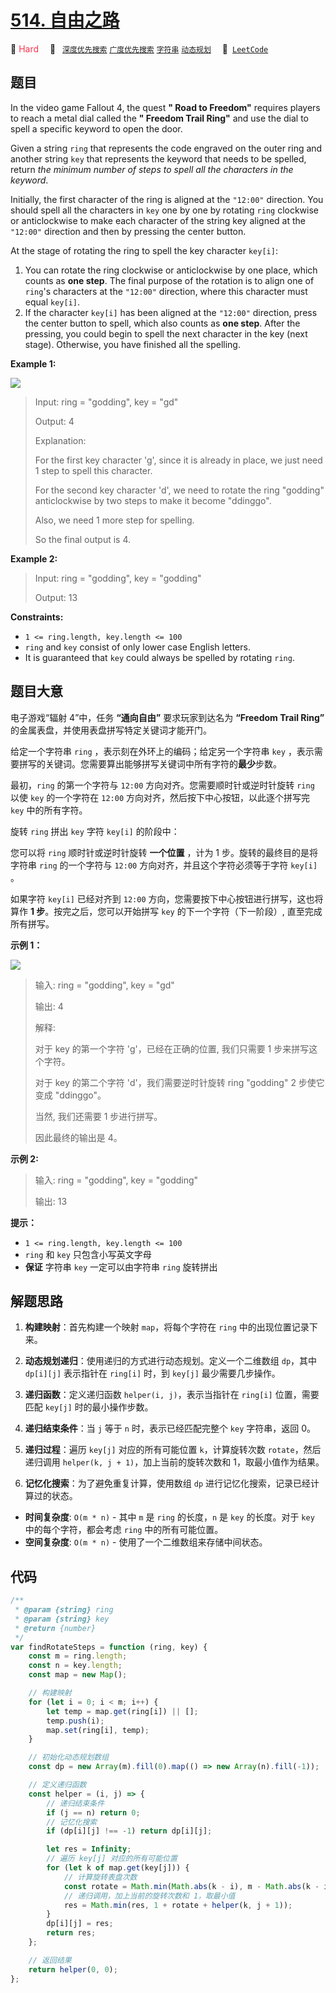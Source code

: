 # [514. 自由之路](https://leetcode.com/problems/freedom-trail)

🔴 <font color=#ff334b>Hard</font>&emsp; 🔖&ensp; [`深度优先搜索`](/outline/tag/depth-first-search.md) [`广度优先搜索`](/outline/tag/breadth-first-search.md) [`字符串`](/outline/tag/string.md) [`动态规划`](/outline/tag/dynamic-programming.md)&emsp; 🔗&ensp;[`LeetCode`](https://leetcode.com/problems/freedom-trail)

## 题目

In the video game Fallout 4, the quest **" Road to Freedom"** requires players
to reach a metal dial called the **" Freedom Trail Ring"** and use the dial to
spell a specific keyword to open the door.

Given a string `ring` that represents the code engraved on the outer ring and
another string `key` that represents the keyword that needs to be spelled,
return _the minimum number of steps to spell all the characters in the
keyword_.

Initially, the first character of the ring is aligned at the `"12:00"`
direction. You should spell all the characters in `key` one by one by rotating
`ring` clockwise or anticlockwise to make each character of the string key
aligned at the `"12:00"` direction and then by pressing the center button.

At the stage of rotating the ring to spell the key character `key[i]`:

1. You can rotate the ring clockwise or anticlockwise by one place, which counts as **one step**. The final purpose of the rotation is to align one of `ring`'s characters at the `"12:00"` direction, where this character must equal `key[i]`.
2. If the character `key[i]` has been aligned at the `"12:00"` direction, press the center button to spell, which also counts as **one step**. After the pressing, you could begin to spell the next character in the key (next stage). Otherwise, you have finished all the spelling.

**Example 1:**

![](https://assets.leetcode.com/uploads/2018/10/22/ring.jpg)

> Input: ring = "godding", key = "gd"
>
> Output: 4
>
> Explanation:
>
> For the first key character 'g', since it is already in place, we just need 1 step to spell this character.
>
> For the second key character 'd', we need to rotate the ring "godding" anticlockwise by two steps to make it become "ddinggo".
>
> Also, we need 1 more step for spelling.
>
> So the final output is 4.

**Example 2:**

> Input: ring = "godding", key = "godding"
>
> Output: 13

**Constraints:**

- `1 <= ring.length, key.length <= 100`
- `ring` and `key` consist of only lower case English letters.
- It is guaranteed that `key` could always be spelled by rotating `ring`.

## 题目大意

电子游戏“辐射 4”中，任务 **“通向自由”** 要求玩家到达名为 **“Freedom Trail Ring”** 的金属表盘，并使用表盘拼写特定关键词才能开门。

给定一个字符串 `ring` ，表示刻在外环上的编码；给定另一个字符串 `key` ，表示需要拼写的关键词。您需要算出能够拼写关键词中所有字符的**最少**步数。

最初，`ring` 的第一个字符与 `12:00` 方向对齐。您需要顺时针或逆时针旋转 `ring` 以使 `key` 的一个字符在 `12:00` 方向对齐，然后按下中心按钮，以此逐个拼写完 `key` 中的所有字符。

旋转 `ring` 拼出 `key` 字符 `key[i]` 的阶段中：

您可以将 `ring` 顺时针或逆时针旋转 **一个位置** ，计为 1 步。旋转的最终目的是将字符串 `ring` 的一个字符与 `12:00` 方向对齐，并且这个字符必须等于字符 `key[i]` 。

如果字符 `key[i]` 已经对齐到 `12:00` 方向，您需要按下中心按钮进行拼写，这也将算作 **1 步**。按完之后，您可以开始拼写 `key` 的下一个字符（下一阶段）, 直至完成所有拼写。

**示例 1：**

![](https://assets.leetcode.com/uploads/2018/10/22/ring.jpg)

> 输入: ring = "godding", key = "gd"
>
> 输出: 4
>
> 解释:
>
> 对于 key 的第一个字符 'g'，已经在正确的位置, 我们只需要 1 步来拼写这个字符。
>
> 对于 key 的第二个字符 'd'，我们需要逆时针旋转 ring "godding" 2 步使它变成 "ddinggo"。
>
> 当然, 我们还需要 1 步进行拼写。
>
> 因此最终的输出是 4。

**示例 2:**

> 输入: ring = "godding", key = "godding"
>
> 输出: 13

**提示：**

- `1 <= ring.length, key.length <= 100`
- `ring` 和 `key` 只包含小写英文字母
- **保证** 字符串 `key` 一定可以由字符串 `ring` 旋转拼出

## 解题思路

1. **构建映射**：首先构建一个映射 `map`，将每个字符在 `ring` 中的出现位置记录下来。

2. **动态规划递归**：使用递归的方式进行动态规划。定义一个二维数组 `dp`，其中 `dp[i][j]` 表示指针在 `ring[i]` 时，到 `key[j]` 最少需要几步操作。

3. **递归函数**：定义递归函数 `helper(i, j)`，表示当指针在 `ring[i]` 位置，需要匹配 `key[j]` 时的最小操作步数。

4. **递归结束条件**：当 `j` 等于 `n` 时，表示已经匹配完整个 `key` 字符串，返回 0。

5. **递归过程**：遍历 `key[j]` 对应的所有可能位置 `k`，计算旋转次数 `rotate`，然后递归调用 `helper(k, j + 1)`，加上当前的旋转次数和 1，取最小值作为结果。

6. **记忆化搜索**：为了避免重复计算，使用数组 `dp` 进行记忆化搜索，记录已经计算过的状态。

- **时间复杂度**: `O(m * n)` - 其中 `m` 是 `ring` 的长度，`n` 是 `key` 的长度。对于 `key` 中的每个字符，都会考虑 `ring` 中的所有可能位置。
- **空间复杂度**: `O(m * n)` - 使用了一个二维数组来存储中间状态。

## 代码

```javascript
/**
 * @param {string} ring
 * @param {string} key
 * @return {number}
 */
var findRotateSteps = function (ring, key) {
	const m = ring.length;
	const n = key.length;
	const map = new Map();

	// 构建映射
	for (let i = 0; i < m; i++) {
		let temp = map.get(ring[i]) || [];
		temp.push(i);
		map.set(ring[i], temp);
	}

	// 初始化动态规划数组
	const dp = new Array(m).fill(0).map(() => new Array(n).fill(-1));

	// 定义递归函数
	const helper = (i, j) => {
		// 递归结束条件
		if (j == n) return 0;
		// 记忆化搜索
		if (dp[i][j] !== -1) return dp[i][j];

		let res = Infinity;
		// 遍历 key[j] 对应的所有可能位置
		for (let k of map.get(key[j])) {
			// 计算旋转表盘次数
			const rotate = Math.min(Math.abs(k - i), m - Math.abs(k - i));
			// 递归调用，加上当前的旋转次数和 1，取最小值
			res = Math.min(res, 1 + rotate + helper(k, j + 1));
		}
		dp[i][j] = res;
		return res;
	};

	// 返回结果
	return helper(0, 0);
};
```

